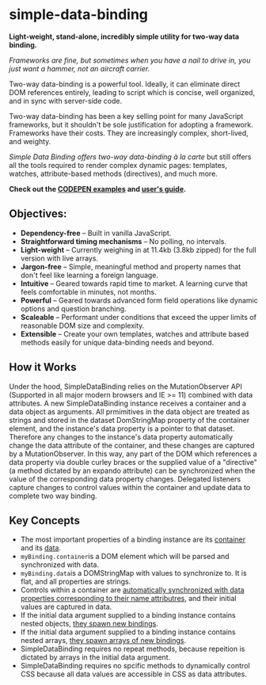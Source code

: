 # simple-data-binding
<strong>Light-weight, stand-alone, incredibly simple utility for two-way data binding.</strong>

<em>Frameworks are fine, but sometimes when you have a nail to drive in, you just want a hammer, not an aircraft carrier.</em>
<p>
Two-way data-binding is a powerful tool.  Ideally, it can eliminate direct DOM references entirely, leading to script which is concise, well organized, and in sync with server-side code.
</p>
<p>
Two-way data-binding has been a key selling point for many JavaScript frameworks, but it shouldn't be sole justification for adopting a framework. Frameworks have their costs.  They are increasingly complex, short-lived, and weighty.
</p>
<p>
<em>Simple Data Binding offers two-way data-binding à la carte </em> but still offers all the tools required to render complex dynamic pages:  templates, watches, attribute-based methods (directives), and much more.
</p>
<p>
<strong>Check out the <a href="https://avramlavinsky.github.io/simple-data-binding/examples/examples.html">CODEPEN examples</a> and <a href="https://avramlavinsky.github.io/simple-data-binding/docs/guide.html">user's guide</a>.</strong>
</p>

<h2>Objectives:</h2>

<ul>
  <li>
  <strong>Dependency-free</strong> – Built in vanilla JavaScript. 
  </li>
  <li>
  <strong>Straightforward timing mechanisms</strong> – No polling, no intervals. 
  </li>
  <li>
  <strong>Light-weight</strong> – Currently weighing in at 11.4kb (3.8kb zipped) for the full version with live arrays.
  </li>
  <li>
  <strong>Jargon-free</strong> – Simple, meaningful method and property names that don't feel like learning a foreign language. 
  </li>
  <li>
  <strong>Intuitive</strong> – Geared towards rapid time to market.  A learning curve that feels comfortable in minutes, not months. 
  </li>
  <li>
  <strong>Powerful</strong> – Geared towards advanced form field operations like dynamic options and question branching.
  </li>
  <li>
  <strong>Scaleable</strong> – Performant under conditions that exceed the upper limits of reasonable DOM size and complexity.
  </li>
  <li>
  <strong>Extensible</strong> – Create your own templates, watches and attribute based methods easily for unique data-binding needs and beyond.
  </li>
</ul>


<h2>How it Works</h2>

<p>
Under the hood, SimpleDataBinding relies on the MutationObserver API (Supported in all major modern browsers and IE >= 11) combined with data attributes.  A new SimpleDataBinding instance receives a container and a data object as arguments. All prmimitives in the data object are treated as strings and stored in the dataset DomStringMap property of the container element, and the instance's data property is a pointer to that dataset.  Therefore any changes to the instance's data property automatically change the data attribute of the container, and these changes are captured by a MutationObserver.  In this way, any part of the DOM which references a data property via double curley braces or the supplied value of a "directive" (a method dictated by an expando attribute) can be synchronized when the value of the corresponding data property changes.  Delegated listeners capture changes to control values within the container and update data to complete two way binding.
</p>


<h2>Key Concepts</h2>

<ul>
  <li>The most important properties of a binding instance are its <a href="https://avramlavinsky.github.io/simple-data-binding/docs/guide.html#Properties-container">container</a> and its <a href="https://avramlavinsky.github.io/simple-data-binding/docs/guide.html#Properties-data">data</a>.</li>
  <li><code>myBinding.container</code>is a DOM element which will be parsed and synchronized with data.</li>
  <li><code>myBinding.data</code>is a DOMStringMap with values to synchronize to.  It is flat, and all properties are strings.</li>
  <li>Controls within a container are <a href="https://avramlavinsky.github.io/simple-data-binding/examples/examples.html"> automatically synchronized with data properties corresponding to their name attributres</a>, and their initial values are captured in data.</li>
  <li>If the initial data argument supplied to a binding instance contains nested objects, <a href="https://avramlavinsky.github.io/simple-data-binding/examples/examples.html?page=2">they spawn new bindings</a>.</li>
  <li>If the initial data argument supplied to a binding instance contains nested arrays, <a href="https://avramlavinsky.github.io/simple-data-binding/examples/examples.html?page=3">they spawn arrays of new bindings</a>.</li>
  <li>SimpleDataBinding requires no repeat methods, because repeition is dictated by arrays in the initial data argument.</li>
  <li>SimpleDataBinding requires no spcific methods to dynamically control CSS because all data values are accessible in CSS as data attributes.</li>
</ul>
